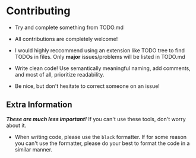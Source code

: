 # Contributing

- Try and complete something from TODO.md

- All contributions are completely welcome!

- I would highly reccommend using an extension like TODO tree to find TODOs in files. Only **major** issues/problems will be listed in TODO.md

- Write clean code! Use semantically meaningful naming, add comments, and most of all, prioritize readability.

- Be nice, but don't hesitate to correct someone on an issue!

## Extra Information

**_These are much less important!_** If you can't use these tools, don't worry about it.

- When writing code, please use the `black` formatter. If for some reason you can't use the formatter, please do your best to format the code in a similar manner.
